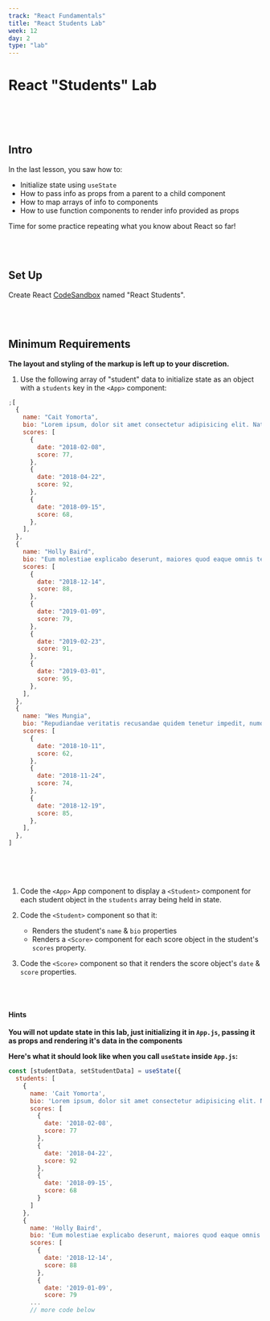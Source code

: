 ```yaml
---
track: "React Fundamentals"
title: "React Students Lab"
week: 12
day: 2
type: "lab"
---
```


# React "Students" Lab

<br>
<br>
<br>

## Intro

In the last lesson, you saw how to:

- Initialize state using `useState`
- How to pass info as props from a parent to a child component
- How to map arrays of info to components
- How to use function components to render info provided as props

Time for some practice repeating what you know about React so far!

<br>
<br>

## Set Up

Create React [CodeSandbox](https://codesandbox.io) named "React Students".

<br>
<br>

## Minimum Requirements

**The layout and styling of the markup is left up to your discretion.**

1. Use the following array of "student" data to initialize state as an object with a `students` key in the `<App>` component:

```javascript
;[
  {
    name: "Cait Yomorta",
    bio: "Lorem ipsum, dolor sit amet consectetur adipisicing elit. Natus placeat nostrum explicabo? Voluptatibus expedita saepe officia optio, commodi totam ratione laudantium ipsum porro molestias, quasi nulla minus vitae laboriosam corrupti Delectus inventore explicabo est odit incidunt rem a recusandae eum pariatur. Aperiam doloremque blanditiis harum voluptate animi fugit beatae asperiores quo, dignissimos sed illum veniam eum accusantium nulla quod voluptatum",
    scores: [
      {
        date: "2018-02-08",
        score: 77,
      },
      {
        date: "2018-04-22",
        score: 92,
      },
      {
        date: "2018-09-15",
        score: 68,
      },
    ],
  },
  {
    name: "Holly Baird",
    bio: "Eum molestiae explicabo deserunt, maiores quod eaque omnis tenetur vero ducimus, magnam autem! Quia facere quaerat eum repudiandae dolorum eligendi iure quae. Eos id possimus accusantium, earum animi modi hic.",
    scores: [
      {
        date: "2018-12-14",
        score: 88,
      },
      {
        date: "2019-01-09",
        score: 79,
      },
      {
        date: "2019-02-23",
        score: 91,
      },
      {
        date: "2019-03-01",
        score: 95,
      },
    ],
  },
  {
    name: "Wes Mungia",
    bio: "Repudiandae veritatis recusandae quidem tenetur impedit, numquam incidunt enim, adipisci id cupiditate asperiores nam perferendis. Facere odit laborum ipsum autem repellendus natus eius doloremque ullam perferendis. Enim repellendus ut veniam?",
    scores: [
      {
        date: "2018-10-11",
        score: 62,
      },
      {
        date: "2018-11-24",
        score: 74,
      },
      {
        date: "2018-12-19",
        score: 85,
      },
    ],
  },
]
```

<br>
<br>
<br>

1. Code the `<App>` App component to display a `<Student>` component for each student object in the `students` array being held in state.

2. Code the `<Student>` component so that it:

   - Renders the student's `name` & `bio` properties
   - Renders a `<Score>` component for each score object in the student's `scores` property.

3. Code the `<Score>` component so that it renders the score object's `date` & `score` properties.

<br>
<br>

#### Hints

**You will not update state in this lab, just initializing it in `App.js`, passing it as props and rendering it's data in the components**
<br>

**Here's what it should look like when you call `useState` inside `App.js`:**

```javascript
const [studentData, setStudentData] = useState({
  students: [
    {
      name: 'Cait Yomorta',
      bio: 'Lorem ipsum, dolor sit amet consectetur adipisicing elit. Natus placeat nostrum explicabo? Voluptatibus expedita saepe officia optio, commodi totam ratione laudantium ipsum porro molestias, quasi nulla minus vitae laboriosam corrupti Delectus inventore explicabo est odit incidunt rem a recusandae eum pariatur. Aperiam doloremque blanditiis harum voluptate animi fugit beatae asperiores quo, dignissimos sed illum veniam eum accusantium nulla quod voluptatum',
      scores: [
        {
          date: '2018-02-08',
          score: 77
        },
        {
          date: '2018-04-22',
          score: 92
        },
        {
          date: '2018-09-15',
          score: 68
        }
      ]
    },
    {
      name: 'Holly Baird',
      bio: 'Eum molestiae explicabo deserunt, maiores quod eaque omnis tenetur vero ducimus, magnam autem! Quia facere quaerat eum repudiandae dolorum eligendi iure quae. Eos id possimus accusantium, earum animi modi hic.',
      scores: [
        {
          date: '2018-12-14',
          score: 88
        },
        {
          date: '2019-01-09',
          score: 79
      ...
      // more code below
```
